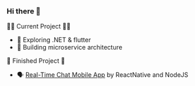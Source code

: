 ### Hi there 👋

✍🏻 Current Project ✍🏻
- 🔭 Exploring .NET & flutter
- 🔨 Building microservice architecture

🎉 Finished Project 🎉
- 🗣️ [Real-Time Chat Mobile App](https://github.com/leonkwan46/MSc_FinalProject_ChatApp) by ReactNative and NodeJS

<!--
**leonkwan46/leonkwan46** is a ✨ _special_ ✨ repository because its `README.md` (this file) appears on your GitHub profile.

Here are some ideas to get you started:

- 🔭 I’m currently working on ...
- 🌱 I’m currently learning ...
- 👯 I’m looking to collaborate on ...
- 🤔 I’m looking for help with ...
- 💬 Ask me about ...
- 📫 How to reach me: ...
- 😄 Pronouns: ...
- ⚡ Fun fact: ...
-->
